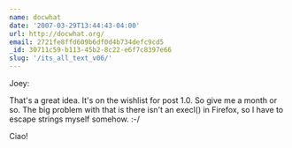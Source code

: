 ```yaml
---
name: docwhat
date: '2007-03-29T13:44:43-04:00'
url: http://docwhat.org/
email: 2721fe8ffd609b6df0d4b734defc9cd5
_id: 30711c59-b113-45b2-8c22-e6f7c8397e66
slug: '/its_all_text_v06/'
---
```


Joey:

That's a great idea. It's on the wishlist for post 1.0. So give me a month or
so. The big problem with that is there isn't an execl() in Firefox, so I have
to escape strings myself somehow. :-/

Ciao!
